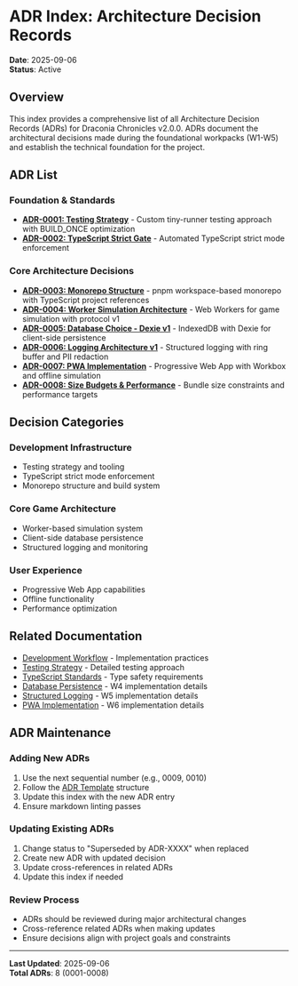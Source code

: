 <!-- markdownlint-disable -->

# ADR Index: Architecture Decision Records

**Date**: 2025-09-06  
**Status**: Active

## Overview

This index provides a comprehensive list of all Architecture Decision Records (ADRs) for Draconia Chronicles v2.0.0. ADRs document the architectural decisions made during the foundational workpacks (W1-W5) and establish the technical foundation for the project.

## ADR List

### Foundation & Standards

- **[ADR-0001: Testing Strategy](./0001-testing-strategy.md)** - Custom tiny-runner testing approach with BUILD_ONCE optimization
- **[ADR-0002: TypeScript Strict Gate](./0002-typescript-strict-gate.md)** - Automated TypeScript strict mode enforcement

### Core Architecture Decisions

- **[ADR-0003: Monorepo Structure](./0003-monorepo.md)** - pnpm workspace-based monorepo with TypeScript project references
- **[ADR-0004: Worker Simulation Architecture](./0004-worker-sim.md)** - Web Workers for game simulation with protocol v1
- **[ADR-0005: Database Choice - Dexie v1](./0005-dexie-v1.md)** - IndexedDB with Dexie for client-side persistence
- **[ADR-0006: Logging Architecture v1](./0006-logging-v1.md)** - Structured logging with ring buffer and PII redaction
- **[ADR-0007: PWA Implementation](./0007-pwa.md)** - Progressive Web App with Workbox and offline simulation
- **[ADR-0008: Size Budgets & Performance](./0008-size-budgets.md)** - Bundle size constraints and performance targets

## Decision Categories

### **Development Infrastructure**

- Testing strategy and tooling
- TypeScript strict mode enforcement
- Monorepo structure and build system

### **Core Game Architecture**

- Worker-based simulation system
- Client-side database persistence
- Structured logging and monitoring

### **User Experience**

- Progressive Web App capabilities
- Offline functionality
- Performance optimization

## Related Documentation

- [Development Workflow](../engineering/development-workflow.md) - Implementation practices
- [Testing Strategy](../engineering/testing.md) - Detailed testing approach
- [TypeScript Standards](../engineering/typescript.md) - Type safety requirements
- [Database Persistence](../engineering/database-persistence.md) - W4 implementation details
- [Structured Logging](../engineering/structured-logging.md) - W5 implementation details
- [PWA Implementation](../engineering/pwa-implementation.md) - W6 implementation details

## ADR Maintenance

### Adding New ADRs

1. Use the next sequential number (e.g., 0009, 0010)
2. Follow the [ADR Template](./TEMPLATE.md) structure
3. Update this index with the new ADR entry
4. Ensure markdown linting passes

### Updating Existing ADRs

1. Change status to "Superseded by ADR-XXXX" when replaced
2. Create new ADR with updated decision
3. Update cross-references in related ADRs
4. Update this index if needed

### Review Process

- ADRs should be reviewed during major architectural changes
- Cross-reference related ADRs when making updates
- Ensure decisions align with project goals and constraints

---

**Last Updated**: 2025-09-06  
**Total ADRs**: 8 (0001-0008)

